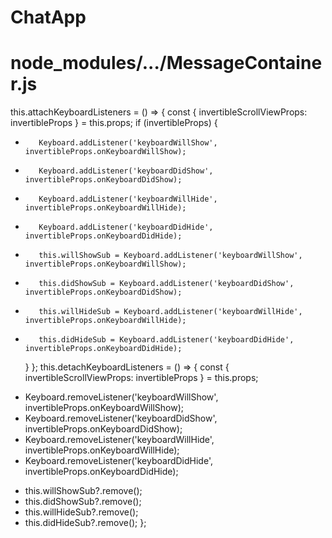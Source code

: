 # ChatApp


# node_modules/.../MessageContainer.js

this.attachKeyboardListeners = () => {
    const { invertibleScrollViewProps: invertibleProps } = this.props;
    if (invertibleProps) {
-        Keyboard.addListener('keyboardWillShow', invertibleProps.onKeyboardWillShow);
-        Keyboard.addListener('keyboardDidShow', invertibleProps.onKeyboardDidShow);
-        Keyboard.addListener('keyboardWillHide', invertibleProps.onKeyboardWillHide);
-        Keyboard.addListener('keyboardDidHide', invertibleProps.onKeyboardDidHide);
+        this.willShowSub = Keyboard.addListener('keyboardWillShow', invertibleProps.onKeyboardWillShow);
+        this.didShowSub = Keyboard.addListener('keyboardDidShow', invertibleProps.onKeyboardDidShow);
+        this.willHideSub = Keyboard.addListener('keyboardWillHide', invertibleProps.onKeyboardWillHide);
+        this.didHideSub = Keyboard.addListener('keyboardDidHide', invertibleProps.onKeyboardDidHide);
    }
};
this.detachKeyboardListeners = () => {
    const { invertibleScrollViewProps: invertibleProps } = this.props;
-    Keyboard.removeListener('keyboardWillShow', invertibleProps.onKeyboardWillShow);
-    Keyboard.removeListener('keyboardDidShow', invertibleProps.onKeyboardDidShow);
-    Keyboard.removeListener('keyboardWillHide', invertibleProps.onKeyboardWillHide);
-    Keyboard.removeListener('keyboardDidHide', invertibleProps.onKeyboardDidHide);
+    this.willShowSub?.remove();
+    this.didShowSub?.remove();
+    this.willHideSub?.remove();
+    this.didHideSub?.remove();
};
